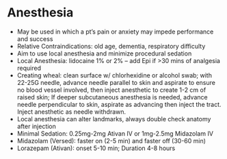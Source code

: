 # Anesthesia

-   May be used in which a pt’s pain or anxiety may impede performance
    and success
-   Relative Contraindications: old age, dementia, respiratory
    difficulty
-   Aim to use local anesthesia and minimize procedural sedation
-   Local Anesthesia: lidocaine 1% or 2% – add Epi if >30 mins of
    analgesia required
-   Creating wheal: clean surface w/ chlorhexidine or alcohol swab; with
    22-25G needle, advance needle parallel to skin and aspirate to
    ensure no blood vessel involved, then inject anesthetic to create
    1-2 cm of raised skin; If deeper subcutaneous anesthesia is needed,
    advance needle perpendicular to skin, aspirate as advancing then
    inject the tract. Inject anesthetic as needle withdrawn.
-   Local anesthesia can alter landmarks, always double check anatomy
    after injection
-   Minimal Sedation: 0.25mg-2mg Ativan IV or 1mg-2.5mg Midazolam IV
-   Midazolam (Versed): faster on (2-5 min) and faster off (30-60 min)
-   Lorazepam (Ativan): onset 5-10 min; Duration 4-8 hours
